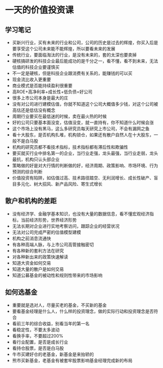 # 一天的价值投资课

## 学习笔记

- 买新兴行业，买有未来的行业和公司，公司的历史是过去的辉煌，你买入后是要享受这个公司未来能不能辉煌，所以要看未来的发展
- 传统行业，要面临淘汰的行业，是没有未来的，套的太深也要卖掉
- 硬核搞研发的科技企业最后能成功的是千分之一，看不懂，看不到未来，无法估值的科技企业要谨慎买
- 不一定是硬核，但是科技企业跟消费有关系的，能赚钱的可以买
- 现金流比收入更重要
- 商业模式是否能持续盈利很重要
- 高ROE+高净利率+成长性+低负债=好公司
- 很多上市公司本身是最大的庄
- 没有对公司进行建模估值，你就不知道这个公司大概值多少钱，对这个公司被高估还是低估没有概念
- 周期行业要买在最低迷的时候，卖在最火热的时候
- 好的公司只要基本面没变，估值没变，就一直持有，你不知道什么时候会涨
- 这个市场上没有黑马，这么多研究员每天研究上市公司，不会有漏网之鱼
- 看十大股东，是否机构扎堆，机构锁仓，如果还有散户自然人在十大股东，一般不是白马股
- 机构的研究员都不看技术指标，技术指标都有滞后性和欺骗性
- 要买就买行业中排名第一的企业，当行业走强，龙头最强，当行业走弱，龙头最抗，机构只认头部企业
- 策略做的好是对大行情的判断做的好，经济周期、政策影响、市场环境、行为预测的综合判断
- 价值投资有陷阱，如估值过高、技术路径踏空、无利润增长、成长性破产、盲目多元化、树大招风、新产品风险、寄生式增长

## 散户和机构的差距

- 没有经济学、金融学基本知识，也没有大量的数据信息，看不懂宏观经济指标，当前经济形势，世界经济形势
- 无法长期对企业进行实地考察访问，跟踪企业的经营状况
- 无法对公司完成严密的估值模型建模
- 机构之前消息流通快
- 有各种高端人脉，与上市公司高管接触密切
- 有各种新的套利方法在研究
- 对各种新出来的政策快速解读
- 知道大资金如何交易
- 知道大量的散户是如何交易
- 知道公募基金的被动性和规则性带来的市场影响

## 如何选基金

- 重要就是选对人，尽量买老的基金，不买新的基金
- 要看基金经理是什么人，什么样的投资理念，做的实际行动和投资理念是否符合
- 看前三年的综合收益，别看当年的第一名
- 看稳定性，不要太多波动
- 看换手率，不要超过200%
- 看行业配置，是否是成长行业
- 看持仓股票，是否是白马股
- 牛市买建好仓的老基金，新基金是来抬轿的
- 熊市买新基金，老基金有被套牢股票影响基金经理完成新的布局